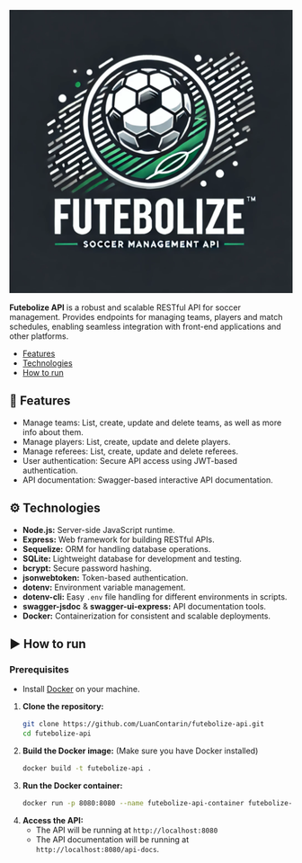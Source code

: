 <p align="center"><img src="assets/logo.png" alt="Futebolize Logo"></p>

**Futebolize API** is a robust and scalable RESTful API for soccer management. Provides endpoints for managing teams, players and match schedules, enabling seamless integration with front-end applications and other platforms.

<ul id="content-table" align="left">
    <li><a href="#features">Features</a></li>
    <li><a href="#technologies">Technologies</a></li>
    <li><a href="#how-to-run">How to run</a></li>
</ul>

<h2 id="features" align='left'>📰 Features</h2>

- Manage teams: List, create, update and delete teams, as well as more info about them.
- Manage players: List, create, update and delete players.
- Manage referees: List, create, update and delete referees.
- User authentication: Secure API access using JWT-based authentication.
- API documentation: Swagger-based interactive API documentation.

<h2 id="technologies" align='left'>⚙️ Technologies</h2>

- **Node.js:** Server-side JavaScript runtime.
- **Express:** Web framework for building RESTful APIs.
- **Sequelize:** ORM for handling database operations.
- **SQLite:** Lightweight database for development and testing.
- **bcrypt:** Secure password hashing.
- **jsonwebtoken:** Token-based authentication.
- **dotenv:** Environment variable management.
- **dotenv-cli:** Easy `.env` file handling for different environments in scripts.
- **swagger-jsdoc** & **swagger-ui-express:** API documentation tools.
- **Docker:** Containerization for consistent and scalable deployments.

<h2 id="how-to-run" align='left'>▶️ How to run</h2>

### Prerequisites
- Install [Docker](https://www.docker.com/) on your machine.

1. **Clone the repository:**
   ```bash
   git clone https://github.com/LuanContarin/futebolize-api.git
   cd futebolize-api
   ```
2. **Build the Docker image:** (Make sure you have Docker installed)
    ```bash
    docker build -t futebolize-api .
    ```
3. **Run the Docker container:**
    ```bash
    docker run -p 8080:8080 --name futebolize-api-container futebolize-api
    ```
4. **Access the API:**
    - The API will be running at `http://localhost:8080`
    - The API documentation will be running at `http://localhost:8080/api-docs`.
